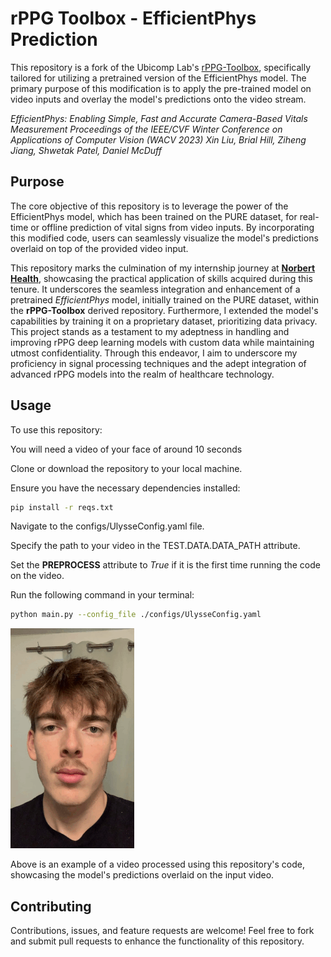# rPPG Toolbox - EfficientPhys Prediction
This repository is a fork of the Ubicomp Lab's [rPPG-Toolbox](https://github.com/ubicomplab/rPPG-Toolbox), specifically tailored for utilizing a pretrained version of the EfficientPhys model. The primary purpose of this modification is to apply the pre-trained model on video inputs and overlay the model's predictions onto the video stream.

*EfficientPhys: Enabling Simple, Fast and Accurate Camera-Based Vitals Measurement
Proceedings of the IEEE/CVF Winter Conference on Applications of Computer Vision (WACV 2023)
Xin Liu, Brial Hill, Ziheng Jiang, Shwetak Patel, Daniel McDuff*

## Purpose
The core objective of this repository is to leverage the power of the EfficientPhys model, which has been trained on the PURE dataset, for real-time or offline prediction of vital signs from video inputs. By incorporating this modified code, users can seamlessly visualize the model's predictions overlaid on top of the provided video input.  

This repository marks the culmination of my internship journey at [**Norbert Health**](https://www.norberthealth.com/), showcasing the practical application of skills acquired during this tenure. It underscores the seamless integration and enhancement of a pretrained *EfficientPhys* model, initially trained on the PURE dataset, within the **rPPG-Toolbox** derived repository. Furthermore, I extended the model's capabilities by training it on a proprietary dataset, prioritizing data privacy. This project stands as a testament to my adeptness in handling and improving rPPG deep learning models with custom data while maintaining utmost confidentiality. Through this endeavor, I aim to underscore my proficiency in signal processing techniques and the adept integration of advanced rPPG models into the realm of healthcare technology.

## Usage
To use this repository:

You will need a video of your face of around 10 seconds

Clone or download the repository to your local machine.

Ensure you have the necessary dependencies installed:
```bash
pip install -r reqs.txt
```

Navigate to the configs/UlysseConfig.yaml file.

Specify the path to your video in the TEST.DATA.DATA_PATH attribute.

Set the **PREPROCESS** attribute to *True* if it is the first time running the code on the video.

Run the following command in your terminal:
```bash
python main.py --config_file ./configs/UlysseConfig.yaml
```

![GIF of a Pleth Prediction using EfficientPhys trained on the PURE Dataset](figures/Pleth_prediction.gif)

Above is an example of a video processed using this repository's code, showcasing the model's predictions overlaid on the input video.

## Contributing
Contributions, issues, and feature requests are welcome! Feel free to fork and submit pull requests to enhance the functionality of this repository.


